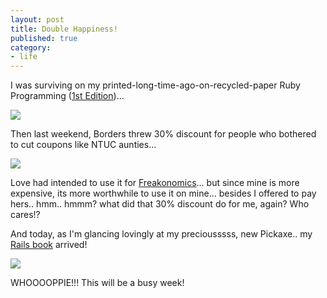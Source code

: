 ```yaml
---
layout: post
title: Double Happiness!
published: true
category:
- life
---
```

I was surviving on my printed-long-time-ago-on-recycled-paper Ruby Programming ([1st Edition](http://www.rubycentral.com/book/))...   
  
[![](http://photos22.flickr.com/34144102_711ae4ac6c_m.jpg)](http://www.flickr.com/photos/choonkeat/34144102/)   
  
Then last weekend, Borders threw 30% discount for people who bothered to cut coupons like NTUC aunties...   
  
[![](http://photos21.flickr.com/34081516_21903b5f89_m.jpg)](http://www.flickr.com/photos/choonkeat/34081516/)   
  
Love had intended to use it for [Freakonomics](http://www.freakonomics.com/)... but since mine is more expensive, its more worthwhile to use it on mine... besides I offered to pay hers.. hmm.. hmmm? what did that 30% discount do for me, again? Who cares!?  
  
And today, as I'm glancing lovingly at my preciousssss, new Pickaxe.. my [Rails book](http://www.pragmaticprogrammer.com/titles/rails/) arrived!   
  
[![](http://photos22.flickr.com/34144105_d6dc192bfe_m.jpg)](http://www.flickr.com/photos/choonkeat/34144105/)   
  
WHOOOOPPIE!!! This will be a busy week!

